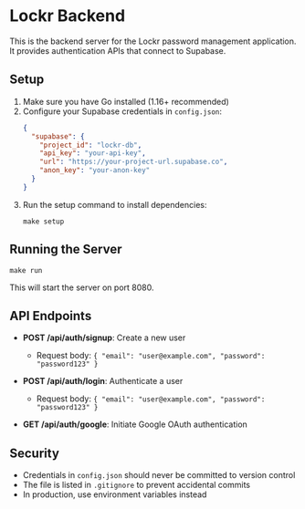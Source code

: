 # Lockr Backend

This is the backend server for the Lockr password management application. It provides authentication APIs that connect to Supabase.

## Setup

1. Make sure you have Go installed (1.16+ recommended)
2. Configure your Supabase credentials in `config.json`:
   ```json
   {
     "supabase": {
       "project_id": "lockr-db",
       "api_key": "your-api-key",
       "url": "https://your-project-url.supabase.co",
       "anon_key": "your-anon-key"
     }
   }
   ```
3. Run the setup command to install dependencies:
   ```
   make setup
   ```

## Running the Server

```
make run
```

This will start the server on port 8080.

## API Endpoints

- **POST /api/auth/signup**: Create a new user
  - Request body: `{ "email": "user@example.com", "password": "password123" }`

- **POST /api/auth/login**: Authenticate a user
  - Request body: `{ "email": "user@example.com", "password": "password123" }`

- **GET /api/auth/google**: Initiate Google OAuth authentication

## Security

- Credentials in `config.json` should never be committed to version control
- The file is listed in `.gitignore` to prevent accidental commits
- In production, use environment variables instead 